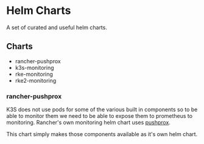 # Helm Charts

A set of curated and useful helm charts.

## Charts

- rancher-pushprox
- k3s-monitoring
- rke-monitoring
- rke2-monitoring

### rancher-pushprox

K3S does not use pods for some of the various built in components so to be able to monitor them we need to be able to expose them to prometheus to monitoring. Rancher's own monitoring helm chart uses [pushprox](https://github.com/prometheus-community/PushProx).

This chart simply makes those components available as it's own helm chart.
